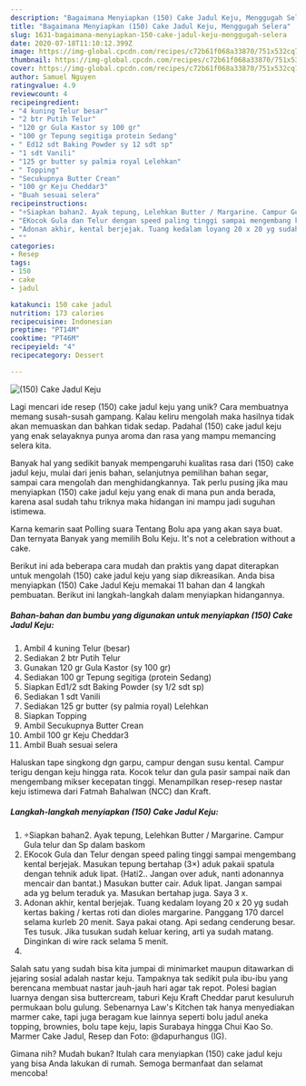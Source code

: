 ```yaml
---
description: "Bagaimana Menyiapkan (150) Cake Jadul Keju, Menggugah Selera"
title: "Bagaimana Menyiapkan (150) Cake Jadul Keju, Menggugah Selera"
slug: 1631-bagaimana-menyiapkan-150-cake-jadul-keju-menggugah-selera
date: 2020-07-18T11:10:12.399Z
image: https://img-global.cpcdn.com/recipes/c72b61f068a33870/751x532cq70/150-cake-jadul-keju-foto-resep-utama.jpg
thumbnail: https://img-global.cpcdn.com/recipes/c72b61f068a33870/751x532cq70/150-cake-jadul-keju-foto-resep-utama.jpg
cover: https://img-global.cpcdn.com/recipes/c72b61f068a33870/751x532cq70/150-cake-jadul-keju-foto-resep-utama.jpg
author: Samuel Nguyen
ratingvalue: 4.9
reviewcount: 4
recipeingredient:
- "4 kuning Telur besar"
- "2 btr Putih Telur"
- "120 gr Gula Kastor sy 100 gr"
- "100 gr Tepung segitiga protein Sedang"
- " Ed12 sdt Baking Powder sy 12 sdt sp"
- "1 sdt Vanili"
- "125 gr butter sy palmia royal Lelehkan"
- " Topping"
- "Secukupnya Butter Crean"
- "100 gr Keju Cheddar3"
- "Buah sesuai selera"
recipeinstructions:
- "÷Siapkan bahan2. Ayak tepung, Lelehkan Butter / Margarine. Campur Gula telur dan Sp dalam baskom"
- "EKocok Gula dan Telur dengan speed paling tinggi sampai mengembang kental berjejak. Masukan tepung bertahap (3×) aduk pakaii spatula dengan tehnik aduk lipat. (Hati2.. Jangan over aduk, nanti adonannya mencair dan bantat.) Masukan butter cair. Aduk lipat. Jangan sampai ada yg belum teraduk ya. Masukan bertahap juga. Saya 3 x."
- "Adonan akhir, kental berjejak. Tuang kedalam loyang 20 x 20 yg sudah kertas baking / kertas roti dan dioles margarine. Panggang 170 darcel selama kurleb 20 menit. Saya pakai otang. Api sedang cenderung besar. Tes tusuk. Jika tusukan sudah keluar kering, arti ya sudah matang. Dinginkan di wire rack selama 5 menit."
- ""
categories:
- Resep
tags:
- 150
- cake
- jadul

katakunci: 150 cake jadul 
nutrition: 173 calories
recipecuisine: Indonesian
preptime: "PT14M"
cooktime: "PT46M"
recipeyield: "4"
recipecategory: Dessert

---
```



![(150) Cake Jadul Keju](https://img-global.cpcdn.com/recipes/c72b61f068a33870/751x532cq70/150-cake-jadul-keju-foto-resep-utama.jpg)

Lagi mencari ide resep (150) cake jadul keju yang unik? Cara membuatnya memang susah-susah gampang. Kalau keliru mengolah maka hasilnya tidak akan memuaskan dan bahkan tidak sedap. Padahal (150) cake jadul keju yang enak selayaknya punya aroma dan rasa yang mampu memancing selera kita.

Banyak hal yang sedikit banyak mempengaruhi kualitas rasa dari (150) cake jadul keju, mulai dari jenis bahan, selanjutnya pemilihan bahan segar, sampai cara mengolah dan menghidangkannya. Tak perlu pusing jika mau menyiapkan (150) cake jadul keju yang enak di mana pun anda berada, karena asal sudah tahu triknya maka hidangan ini mampu jadi suguhan istimewa.

Karna kemarin saat Polling suara Tentang Bolu apa yang akan saya buat. Dan ternyata Banyak yang memilih Bolu Keju. It&#39;s not a celebration without a cake.


Berikut ini ada beberapa cara mudah dan praktis yang dapat diterapkan untuk mengolah (150) cake jadul keju yang siap dikreasikan. Anda bisa menyiapkan (150) Cake Jadul Keju memakai 11 bahan dan 4 langkah pembuatan. Berikut ini langkah-langkah dalam menyiapkan hidangannya.

<!--inarticleads1-->

##### Bahan-bahan dan bumbu yang digunakan untuk menyiapkan (150) Cake Jadul Keju:

1. Ambil 4 kuning Telur (besar)
1. Sediakan 2 btr Putih Telur
1. Gunakan 120 gr Gula Kastor (sy 100 gr)
1. Sediakan 100 gr Tepung segitiga (protein Sedang)
1. Siapkan  Ed1/2 sdt Baking Powder (sy 1/2 sdt sp)
1. Sediakan 1 sdt Vanili
1. Sediakan 125 gr butter (sy palmia royal) Lelehkan
1. Siapkan  Topping
1. Ambil Secukupnya Butter Crean
1. Ambil 100 gr Keju Cheddar3
1. Ambil Buah sesuai selera


Haluskan tape singkong dgn garpu, campur dengan susu kental. Campur terigu dengan keju hingga rata. Kocok telur dan gula pasir sampai naik dan mengembang mikser kecepatan tinggi. Menampilkan resep-resep nastar keju istimewa dari Fatmah Bahalwan (NCC) dan Kraft. 

<!--inarticleads2-->

##### Langkah-langkah menyiapkan (150) Cake Jadul Keju:

1. ÷Siapkan bahan2. Ayak tepung, Lelehkan Butter / Margarine. Campur Gula telur dan Sp dalam baskom
1. EKocok Gula dan Telur dengan speed paling tinggi sampai mengembang kental berjejak. Masukan tepung bertahap (3×) aduk pakaii spatula dengan tehnik aduk lipat. (Hati2.. Jangan over aduk, nanti adonannya mencair dan bantat.) Masukan butter cair. Aduk lipat. Jangan sampai ada yg belum teraduk ya. Masukan bertahap juga. Saya 3 x.
1. Adonan akhir, kental berjejak. Tuang kedalam loyang 20 x 20 yg sudah kertas baking / kertas roti dan dioles margarine. Panggang 170 darcel selama kurleb 20 menit. Saya pakai otang. Api sedang cenderung besar. Tes tusuk. Jika tusukan sudah keluar kering, arti ya sudah matang. Dinginkan di wire rack selama 5 menit.
1. 


Salah satu yang sudah bisa kita jumpai di minimarket maupun ditawarkan di jejaring sosial adalah nastar keju. Tampaknya tak sedikit pula ibu-ibu yang berencana membuat nastar jauh-jauh hari agar tak repot. Polesi bagian luarnya dengan sisa buttercream, taburi Keju Kraft Cheddar parut kesuluruh permukaan bolu gulung. Sebenarnya Law&#39;s Kitchen tak hanya menyediakan marmer cake, tapi juga beragam kue lainnya seperti bolu jadul aneka topping, brownies, bolu tape keju, lapis Surabaya hingga Chui Kao So. Marmer Cake Jadul, Resep dan Foto: @dapurhangus (IG). 

Gimana nih? Mudah bukan? Itulah cara menyiapkan (150) cake jadul keju yang bisa Anda lakukan di rumah. Semoga bermanfaat dan selamat mencoba!
